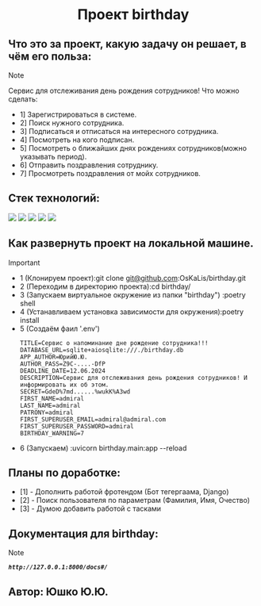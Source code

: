<div id="header" align="center">
  <h1>Проект birthday</h1>
</div>

## Что это за проект, какую задачу он решает, в чём его польза:
> [!NOTE]
> Cервис для отслеживания день рождения сотрудников!
> Что можно сделать:
> * 1] Зарегистрироваться в системе.
> * 2] Поиск нужного сотрудника.
> * 3] Подписаться и отписаться на интересного сотрудника.
> * 4] Посмотреть на кого подписан.
> * 5] Посмотреть о ближайших днях рождениях сотрудников(можно указывать период).
> * 6] Отправить поздравления сотруднику.
> * 7] Просмотреть поздравления от мойх сотрудников.

## Cтек технологий:
<img src="https://img.shields.io/badge/Python:_-3.12.3-Green"> <img src="https://img.shields.io/badge/FastAPI:_-0.78.0-blue">
<img src="https://img.shields.io/badge/SQLAlchemy:_-1.4.36-yellow"> <img src="https://img.shields.io/badge/Alembic:_-1.7.7-red">
<img src="https://img.shields.io/badge/Poetry:_-1.8.3-yellow">


## Как развернуть проект на локальной машине.
> [!IMPORTANT]
> * 1 (Клонируем проект):git clone git@github.com:OsKaLis/birthday.git
> * 2 (Переходим в директорию проекта):cd birthday/
> * 3 (Запускаем виртуальное окружение из папки "birthday") :poetry shell
> * 4 (Устанавливаем установка зависимости для окружения):poetry install
> * 5 (Создаём фаил '.env')
>   ```
>   TITLE=Сервис о напоминание дне рождение сотрудника!!!
>   DATABASE_URL=sqlite+aiosqlite:///./birthday.db
>   APP_AUTHOR=ЮрийЮ.Ю.
>   AUTHOR_PASS=Z9C-....-DfP
>   DEADLINE_DATE=12.06.2024
>   DESCRIPTION=Сервис для отслеживания день рождения сотрудников! И информировать их об этом.
>   SECRET=GdeD%7md......%wukK%A3wd
>   FIRST_NAME=admiral
>   LAST_NAME=admiral
>   PATRONY=admiral
>   FIRST_SUPERUSER_EMAIL=admiral@admiral.com
>   FIRST_SUPERUSER_PASSWORD=admiral
>   BIRTHDAY_WARNING=7
>   ```
> * 6 (Запускаем) :uvicorn birthday.main:app --reload

## Планы по доработке:
* [1] - Дополнить работой фротендом (Бот тегергаама, Django)
* [2] - Поиск пользователя по параметрам (Фамилия, Имя, Очество)
* [3] - Думою добавить работой с тасками 

## Документация для birthday:
> [!NOTE]
> ***`http://127.0.0.1:8000/docs#/`***

## Автор: Юшко Ю.Ю.
